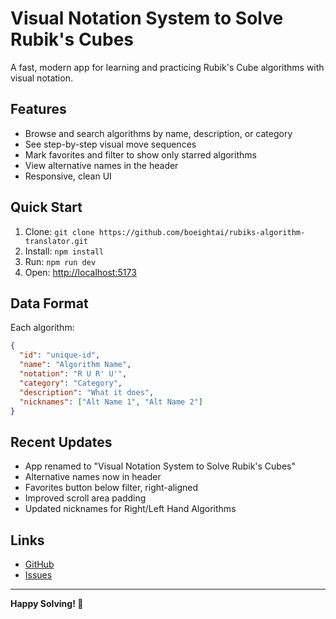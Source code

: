 # Visual Notation System to Solve Rubik's Cubes

A fast, modern app for learning and practicing Rubik's Cube algorithms with visual notation.

## Features
- Browse and search algorithms by name, description, or category
- See step-by-step visual move sequences
- Mark favorites and filter to show only starred algorithms
- View alternative names in the header
- Responsive, clean UI

## Quick Start
1. Clone: `git clone https://github.com/boeightai/rubiks-algorithm-translator.git`
2. Install: `npm install`
3. Run: `npm run dev`
4. Open: [http://localhost:5173](http://localhost:5173)

## Data Format
Each algorithm:
```json
{
  "id": "unique-id",
  "name": "Algorithm Name",
  "notation": "R U R' U'",
  "category": "Category",
  "description": "What it does",
  "nicknames": ["Alt Name 1", "Alt Name 2"]
}
```

## Recent Updates
- App renamed to "Visual Notation System to Solve Rubik's Cubes"
- Alternative names now in header
- Favorites button below filter, right-aligned
- Improved scroll area padding
- Updated nicknames for Right/Left Hand Algorithms

## Links
- [GitHub](https://github.com/boeightai/rubiks-algorithm-translator)
- [Issues](https://github.com/boeightai/rubiks-algorithm-translator/issues)

---
**Happy Solving! 🧩**

<!-- Testing VS Code connection -->